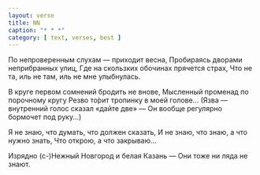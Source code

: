 ```yaml
---
layout: verse
title: NN
caption: "* * *"
category: [ text, verses, best ]
---
```

По непроверенным слухам — приходит весна,
Пробираясь дворами неприбранных улиц,
Где на скользких обочинах прячется страх,
Что не та,
        иль не там,
                иль не мне улыбнулась.

В круге первом сомнений бродить не внове,
Мысленный променад по порочному кругу
Резво то́рит тропинку в моей голове...
(Язва — внутренний голос сказал «дайте две» —
Он вообще регулярно бормочет под руку...)

Я не знаю, что думать, что должен сказать,
И не знаю, что знаю, а что нужно знать,
Что открою, а что закрываю...

Изрядно (с-)Нежный Новгород и белая Казань —
Они тоже ни ляда не знают.
